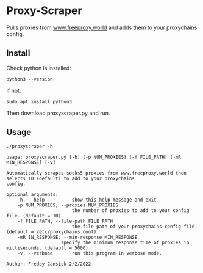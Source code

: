 # Proxy-Scraper

Pulls proxies from www.freeproxy.world and adds them to your proxychains config.

## Install

Check python is installed:

    python3 --version
    
If not:
    
    sudo apt install python3

Then download proxyscraper.py and run.

## Usage

    ./proxyscraper -h

    usage: proxyscraper.py [-h] [-p NUM_PROXIES] [-f FILE_PATH] [-mR MIN_RESPONSE] [-v]

    Automatically scrapes socks5 proxies from www.freeproxy.world then selects 10 (default) to add to your proxychains
    config.

    optional arguments:
        -h, --help          show this help message and exit
        -p NUM_PROXIES, --proxies NUM_PROXIES
                            the number of proxies to add to your config file. (default = 10)
        -f FILE_PATH, --file-path FILE_PATH
                            the file path of your proxychains config file. (default = /etc/proxychains.conf)
        -mR IN_RESPONSE, --min-response MIN_RESPONSE
                        specify the minimum response time of proxies in milliseconds. (default = 5000)
        -v, --verbose       run this program in verbose mode.

    Author: Freddy Cansick 2/2/2022
